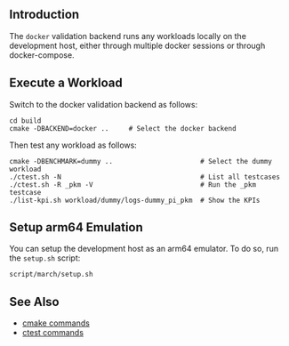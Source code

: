 
## Introduction

The `docker` validation backend runs any workloads locally on the development host, either through multiple docker sessions or through docker-compose. 

## Execute a Workload

Switch to the docker validation backend as follows:

```
cd build
cmake -DBACKEND=docker ..     # Select the docker backend 
```

Then test any workload as follows:
```
cmake -DBENCHMARK=dummy ..                      # Select the dummy workload
./ctest.sh -N                                   # List all testcases
./ctest.sh -R _pkm -V                           # Run the _pkm testcase
./list-kpi.sh workload/dummy/logs-dummy_pi_pkm  # Show the KPIs
```

## Setup arm64 Emulation

You can setup the development host as an arm64 emulator. To do so, run the `setup.sh` script:

```
script/march/setup.sh
```

## See Also

- [cmake commands](../executing-workload/cmake.md)   
- [ctest commands](../executing-workload/ctest.md)   

